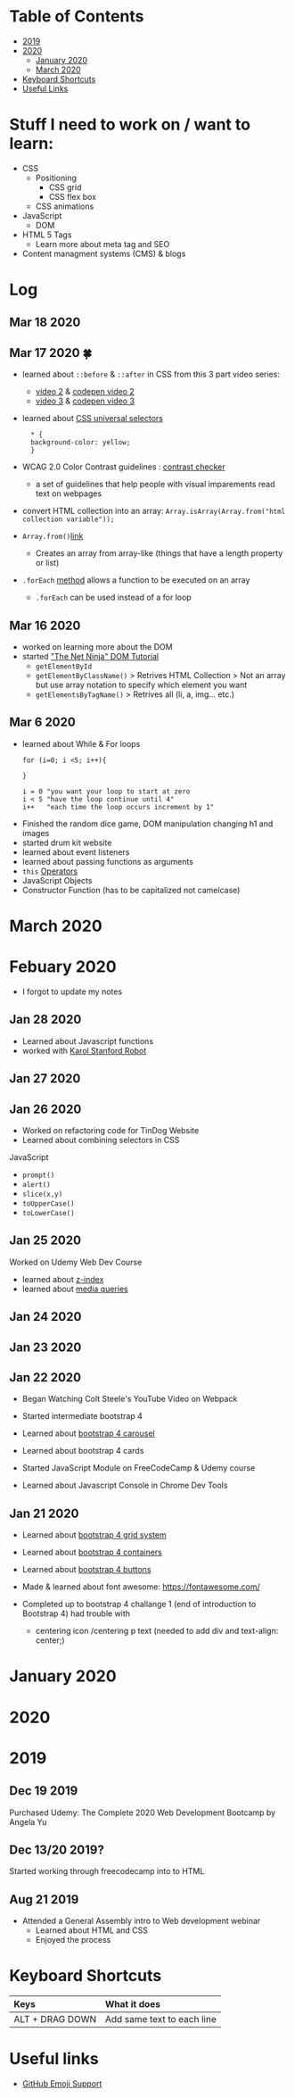 # Table of Contents
- [2019](#2019)
- [2020](#2020)
  - [January 2020](#january-2020)
  - [March 2020](#march-2020)
- [Keyboard Shortcuts](#keyboard-shortcuts)
- [Useful Links](#useful-links)


# Stuff I need to work on / want to learn: 
* CSS
  * Positioning
    * CSS grid 
    * CSS flex box
  * CSS animations
* JavaScript
  * DOM
* HTML 5 Tags
  * Learn more about meta tag and SEO
* Content managment systems (CMS) & blogs



# Log
## Mar 18 2020

## Mar 17 2020 :four_leaf_clover:
* learned about `::before` & `::after` in CSS from this 3 part video series: 
    * [video 2](https://www.youtube.com/watch?v=xoRbkm8XgfQ&t=243s) & [codepen video 2](https://codepen.io/jmoorcroft/pen/xxGzGOg?editors=1100)
    * [video 3](https://www.youtube.com/watch?v=djbtPnNmc0I) & [codepen video 3](https://codepen.io/jmoorcroft/pen/MWwXaym) 
* learned about [CSS universal selectors](https://developer.mozilla.org/en-US/docs/Web/CSS/Universal_selectors)
  ```
    * {
    background-color: yellow;
    }
    ```

* WCAG 2.0 Color Contrast guidelines : [contrast checker](https://webaim.org/resources/contrastchecker/)
  * a set of guidelines that help people with visual imparements read text on webpages

* convert HTML collection into an array: `Array.isArray(Array.from("html collection variable"));`
* `Array.from()`[link](https://developer.mozilla.org/en-US/docs/Web/JavaScript/Reference/Global_Objects/Array/from)
  * Creates an array from array-like  (things that have a length property or list)

* `.forEach` [method](https://developer.mozilla.org/en-US/docs/Web/JavaScript/Reference/Global_Objects/Array/forEach) allows a function to be executed on an array
  * `.forEach` can be used instead of a for loop 


## Mar 16 2020 
* worked on learning more about the DOM
* started ["The Net Ninja" DOM Tutorial](https://www.youtube.com/watch?v=FIORjGvT0kk)
  * `getElementById`
  * `getElementByClassName()` > Retrives HTML Collection > Not an array but use array notation to specify which element you want
  * `getElementsByTagName()` > Retrives all (li, a, img... etc.)

## Mar 6 2020
* learned about While & For loops
  ```
  for (i=0; i <5; i++){
  
  }

  i = 0 "you want your loop to start at zero
  i < 5 "have the loop continue until 4"
  i++   "each time the loop occurs increment by 1"
  ```
* Finished the random dice game, DOM manipulation changing h1 and images
* started drum kit website 
* learned about event listeners
* learned about passing functions as arguments
* `this` [Operators](https://developer.mozilla.org/en-US/docs/Web/JavaScript/Reference/Operators/this)
* JavaScript Objects
* Constructor Function (has to be capitalized not camelcase)
  
# March 2020
# Febuary 2020 
* I forgot to update my notes


## Jan 28 2020
* Learned about Javascript functions
* worked with [Karol Stanford Robot](http://stanford.edu/~cpiech/karel/ide.html) 

## Jan 27 2020

## Jan 26 2020
* Worked on refactoring code for TinDog Website
* Learned about combining selectors in CSS

JavaScript 
* `prompt()`
* `alert()`
* `slice(x,y)`
* `toUpperCase()`
* `toLowerCase()`

## Jan 25 2020
Worked on Udemy Web Dev Course 
* learned about [z-index](https://developer.mozilla.org/en-US/docs/Web/CSS/CSS_Positioning/Understanding_z_index/Adding_z-index) 
* learned about [media queries](https://developer.mozilla.org/en-US/docs/Web/CSS/Media_Queries) 
  
## Jan 24 2020

## Jan 23 2020

## Jan 22 2020
* Began Watching Colt Steele's YouTube Video on Webpack
* Started intermediate bootstrap 4 
* Learned about [bootstrap 4 carousel](https://getbootstrap.com/docs/4.0/components/carousel/ )
* Learned about bootstrap 4 cards

* Started JavaScript Module on FreeCodeCamp & Udemy course
* Learned about Javascript Console in Chrome Dev Tools

## Jan 21 2020
* Learned about [bootstrap 4 grid system](https://getbootstrap.com/docs/4.0/layout/grid/)
* Learned about [bootstrap 4 containers](https://getbootstrap.com/docs/4.0/layout/overview/#containers)
* Learned about [bootstrap 4 buttons](https://getbootstrap.com/docs/4.0/components/buttons/)

* Made & learned about font awesome: https://fontawesome.com/
* Completed up to bootstrap 4 challange 1 (end of introduction to Bootstrap 4)
had trouble with 
  * centering icon /centering p text (needed to add div and text-align: center;)
 
# January 2020 
# 2020 

# 2019
## Dec 19 2019
Purchased Udemy: The Complete 2020 Web Development Bootcamp by Angela Yu

## Dec 13/20 2019?
Started working through freecodecamp into to HTML

## Aug 21 2019
* Attended a General Assembly intro to Web development webinar 
  * Learned about HTML and CSS 
  * Enjoyed the process 

# Keyboard Shortcuts

| Keys            | What it does               |
| :-------------- | :------------------------- |
| ALT + DRAG DOWN | Add same text to each line |

# Useful links 
* [GitHub Emoji Support](https://gist.github.com/rxaviers/7360908)

